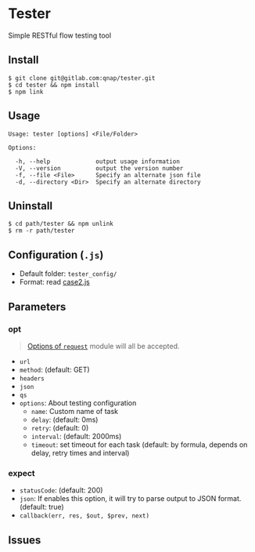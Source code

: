 # Tester
  Simple RESTful flow testing tool
## Install

    $ git clone git@gitlab.com:qnap/tester.git
    $ cd tester && npm install
    $ npm link

## Usage

    Usage: tester [options] <File/Folder>

    Options:

      -h, --help             output usage information
      -V, --version          output the version number
      -f, --file <File>      Specify an alternate json file
      -d, --directory <Dir>  Specify an alternate directory

## Uninstall

    $ cd path/tester && npm unlink
    $ rm -r path/tester

## Configuration (`.js`)
  * Default folder: `tester_config/`
  * Format: read  [case2.js](https://gitlab.com/qnap/tester/blob/master/tester_config/case2.js)



## Parameters
### opt

  > [Options of `request`](https://github.com/request/request#requestoptions-callback) module will all be accepted.

  * `url`
  * `method`: (default: GET)
  * `headers`
  * `json`
  * `qs`
  * `options`: About testing configuration
    - `name`: Custom name of task
    - `delay`: (default: 0ms)
    - `retry`: (default: 0)
    - `interval`: (default: 2000ms)
    - `timeout`: set timeout for each task (default: by formula, depends on delay, retry times and interval)

### expect
  * `statusCode`: (default: 200)
  * `json`: If enables this option, it will try to parse output to JSON format. (default: true)
  * `callback(err, res, $out, $prev, next)`

## Issues
